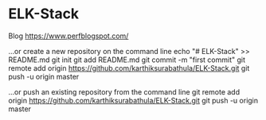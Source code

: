 # ELK-Stack

Blog https://www.perfblogspot.com/

…or create a new repository on the command line
echo "# ELK-Stack" >> README.md
git init
git add README.md
git commit -m "first commit"
git remote add origin https://github.com/karthiksurabathula/ELK-Stack.git
git push -u origin master


…or push an existing repository from the command line
git remote add origin https://github.com/karthiksurabathula/ELK-Stack.git
git push -u origin master

